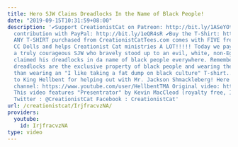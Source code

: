 ```yaml
---
title: Hero SJW Claims Dreadlocks In the Name of Black People!
date: "2019-09-15T10:31:59+08:00"
description: '✔Support CreationistCat on Patreon: http://bit.ly/1ASeYOt ✔One-time
  contribution with PayPal: http://bit.ly/1eQR4sR ✔Buy the T-Shirt: http://CreationistCatTees.com
  ANY T-SHIRT purchased from CreationistCatTees.com comes with FIVE free MP3s and
  CC Dolls and helps Creationist Cat ministries A LOT!!!!! Today we pay tribute to
  a truly courageous SJW who bravely stood up to an evil, white, non-Egyptian DJ and
  claimed his dreadlocks in da name of black people everywhere. Remember shodomites,
  dreadlocks are the exclusive property of black people and wearing them is worse
  than wearing an "I like taking a fat dump on black culture" T-shirt... Huge thanks
  to King Hellbent for helping out with Mr. Jackson Shmackleberg! Here''s his supercool
  channel: https://www.youtube.com/user/HellbentTMA Original video: https://www.youtube.com/watch?v=BAwSFv8e8K4
  This video features "Presentrator" by Kevin MacCleod (royalty free, Incomptech.com)
  Twitter : @CreationistCat Facebook : CreationistCat'
url: /creationistcat/IrjfracvzNA/
providers:
  youtube:
    id: IrjfracvzNA
type: video
---
```

